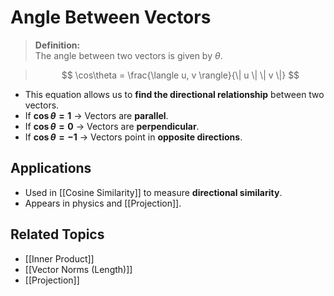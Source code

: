 # Angle Between Vectors

> **Definition:**  
> The angle between two vectors is given by $\theta$.

> 
> $$
 \cos\theta = \frac{\langle u, v \rangle}{\| u \| \| v \|}
 $$
- This equation allows us to **find the directional relationship** between two vectors.
- If **$\cos\theta = 1$** → Vectors are **parallel**.
- If **$\cos\theta = 0$** → Vectors are **perpendicular**.
- If **$\cos\theta = -1$** → Vectors point in **opposite directions**.

## **Applications**
- Used in [[Cosine Similarity]] to measure **directional similarity**.
- Appears in physics and [[Projection]].

## **Related Topics**
- [[Inner Product]]
- [[Vector Norms (Length)]]
- [[Projection]]
